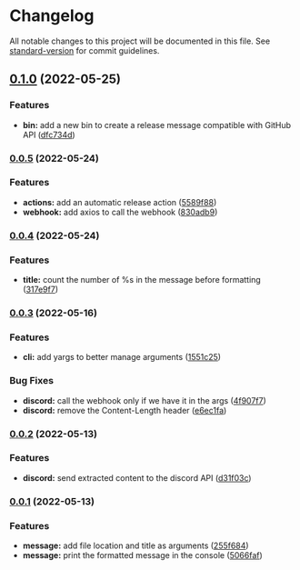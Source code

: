 # Changelog

All notable changes to this project will be documented in this file. See [standard-version](https://github.com/conventional-changelog/standard-version) for commit guidelines.

## [0.1.0](https://github.com/s3pweb/release-message-creator/compare/v0.0.5...v0.1.0) (2022-05-25)


### Features

* **bin:** add a new bin to create a release message compatible with GitHub API ([dfc734d](https://github.com/s3pweb/release-message-creator/commit/dfc734d9b3798356acb34b5ffe0e57a0c6622d4f))

### [0.0.5](https://github.com/s3pweb/release-message-creator/compare/v0.0.4...v0.0.5) (2022-05-24)


### Features

* **actions:** add an automatic release action ([5589f88](https://github.com/s3pweb/release-message-creator/commit/5589f88366c2690c1648fb8d82b70affac1c1904))
* **webhook:** add axios to call the webhook ([830adb9](https://github.com/s3pweb/release-message-creator/commit/830adb9afb61dbd33823f31e8606525c9d59999f))

### [0.0.4](https://github.com/s3pweb/release-message-creator/compare/v0.0.3...v0.0.4) (2022-05-24)


### Features

* **title:** count the number of %s in the message before formatting ([317e9f7](https://github.com/s3pweb/release-message-creator/commit/317e9f72ed6d9c321d61ed534425b009c734684c))

### [0.0.3](https://github.com/s3pweb/release-message-creator/compare/v0.0.2...v0.0.3) (2022-05-16)


### Features

* **cli:** add yargs to better manage arguments ([1551c25](https://github.com/s3pweb/release-message-creator/commit/1551c254e7437bcb13e5d57f2d17c837680551af))


### Bug Fixes

* **discord:** call the webhook only if we have it in the args ([4f907f7](https://github.com/s3pweb/release-message-creator/commit/4f907f7d794f4a1a342c7dd966eb45b5a518fd57))
* **discord:** remove the Content-Length header ([e6ec1fa](https://github.com/s3pweb/release-message-creator/commit/e6ec1fadb1eafc6fe850af5b9fd77eb19ea158b0))

### [0.0.2](https://github.com//s3pweb/release-message-creator/compare/v0.0.1...v0.0.2) (2022-05-13)


### Features

* **discord:** send extracted content to the discord API ([d31f03c](https://github.com//s3pweb/release-message-creator/commit/d31f03cc2d17273e2b1dd1ffe7522824d4058a9b))

### [0.0.1]() (2022-05-13)


### Features

* **message:** add file location and title as arguments ([255f684](https://github.com//s3pweb/release-message-creator/commit/255f6844556698dce753702f9932abdcfdb2f1b8))
* **message:** print the formatted message in the console ([5066faf](https://github.com//s3pweb/release-message-creator/commit/5066faf4ba589196b56f4a01ff2747ddee9fe180))
